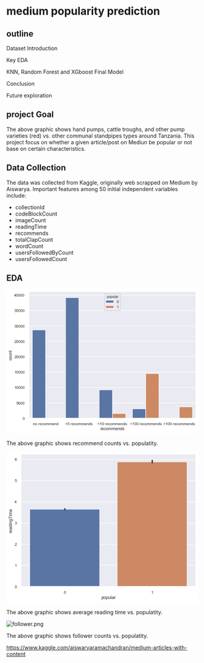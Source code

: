 # medium popularity prediction

## outline

Dataset Introduction

Key EDA

KNN, Random Forest and XGboost
Final Model

Conclusion

Future exploration

## project Goal
The above graphic shows hand pumps, cattle troughs, and other pump varieties (red) vs. other communal standpipes types around Tanzania.
This project focus on whether a given article/post on Mediun be popular or not base on certain characteristics.

## Data Collection

The data was collected from Kaggle, originally web scrapped on Medium by Aiswarya. Important features among 50 initial independent variables include:
  -  collectionId
  -  codeBlockCount
  -  imageCount
  -  readingTime
  -  recommends
  -  totalClapCount
  -  wordCount
  -  usersFollowedByCount
  -  usersFollowedCount
## EDA
![recommend.png](recommend.png)

The above graphic shows recommend counts vs. populatity.

![readingtime.png](readingtime.png)

The above graphic shows average reading time vs. populatity.

![follower.png](follower.png)

The above graphic shows follower counts vs. populatity.

https://www.kaggle.com/aiswaryaramachandran/medium-articles-with-content
